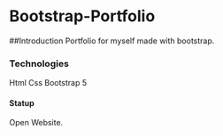 # Bootstrap-Portfolio


##Introduction
Portfolio for myself made with bootstrap.

### Technologies
Html
Css
Bootstrap 5

#### Statup

Open Website.


